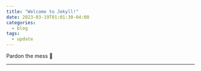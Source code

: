 ```yaml
---
title: "Welcome to Jekyll!"
date: 2023-03-19T01:01:30-04:00
categories:
  - blog
tags:
  - update
---
```


Pardon the mess 👀 

---
